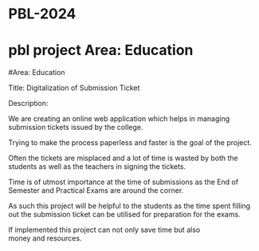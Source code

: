 # PBL-2024

pbl project 
Area: Education
=======

#Area: Education

Title: Digitalization of Submission Ticket

Description:

We are creating an online web application which helps in managing submission tickets issued by the college.

Trying to make the process paperless and faster is the goal of the project.

Often the tickets are misplaced and a lot of time is wasted by both the students as well as the teachers in signing the tickets.

Time is of utmost importance at the time of submissions as the End of Semester and Practical Exams are around the corner.

As such this project will be helpful to the students as the time spent filling out the submission ticket can be utilised for preparation for the exams.

If implemented this project can not only save time but also money and resources.

